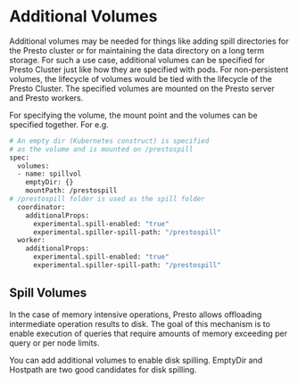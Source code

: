 # Additional Volumes
Additional volumes may be needed for things like adding spill directories for the Presto cluster or for maintaining the data directory on a long term storage. For such a use case, additional volumes can be specified for Presto Cluster just like how they are specified with pods. For non-persistent volumes, the lifecycle of volumes would be tied with the lifecycle of the Presto Cluster. The specified volumes are mounted on the Presto server and Presto workers. 

For specifying the volume, the mount point and the volumes can be specified together. For e.g.

```bash
# An empty dir (Kubernetes construct) is specified 
# as the volume and is mounted on /prestospill
spec:
  volumes:
  - name: spillvol
    emptyDir: {}
    mountPath: /prestospill
# /prestospill folder is used as the spill folder
  coordinator:
    additionalProps:
      experimental.spill-enabled: "true"
      experimental.spiller-spill-path: "/prestospill"
  worker:
    additionalProps:
      experimental.spill-enabled: "true"
      experimental.spiller-spill-path: "/prestospill"
```
## Spill Volumes

In the case of memory intensive operations, Presto allows offloading intermediate operation results to disk. The goal of this mechanism is to enable execution of queries that require amounts of memory exceeding per query or per node limits.

You can add additional volumes to enable disk spilling. EmptyDir and Hostpath are two good candidates for disk spilling.